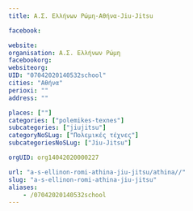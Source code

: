 ```yaml
---
title: Α.Σ. Ελλήνων Ρώμη-Αθήνα-Jiu-Jitsu

facebook:

website:
organisation: Α.Σ. Ελλήνων Ρώμη
facebookorg:
websiteorg:
UID: "07042020140532school"
cities: "Αθήνα"
perioxi: ""
address: ""

places: [""]
categories: ["polemikes-texnes"]
subcategories: ["jiujitsu"]
categoryNoSLug: ["Πολεμικές τέχνες"]
subcategoriesNoSLug: ["Jiu-Jitsu"]

orgUID: org14042020000227

url: "a-s-ellinon-romi-athina-jiu-jitsu/athina//"
slug: "a-s-ellinon-romi-athina-jiu-jitsu"
aliases:
    - /07042020140532school
---
```





